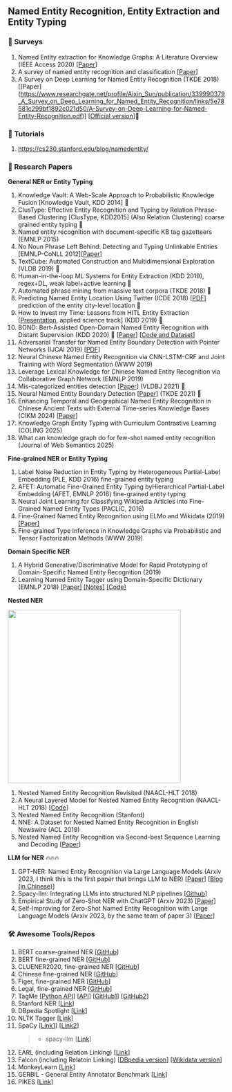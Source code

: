 ## Named Entity Recognition, Entity Extraction and Entity Typing

### 📝 Surveys
1. Named Entity extraction for Knowledge Graphs: A Literature Overview (IEEE Access 2020) [[Paper](https://ieeexplore.ieee.org/abstract/document/8999622/)]
2. A survey of named entity recognition and classification [[Paper](https://nlp.cs.nyu.edu/sekine/papers/li07.pdf)]
3. A Survey on Deep Learning for Named Entity Recognition (TKDE 2018) [[Paper] (https://www.researchgate.net/profile/Aixin_Sun/publication/339990379_A_Survey_on_Deep_Learning_for_Named_Entity_Recognition/links/5e78581c299bf1892c021d50/A-Survey-on-Deep-Learning-for-Named-Entity-Recognition.pdf)] [[Official version](https://ieeexplore.ieee.org/abstract/document/9039685)]🌟

### 📝 Tutorials
1. https://cs230.stanford.edu/blog/namedentity/

### 📝 Research Papers

__General NER or Entity Typing__
1. Knowledge Vault: A Web-Scale Approach to Probabilistic Knowledge Fusion [Knowledge Vault, KDD 2014] 🌟
2. ClusType: Effective Entity Recognition and Typing by Relation Phrase-Based Clustering [ClusType, KDD2015] (Also Relation Clustering) coarse grained entity typing 🌟 
3. Named entity recognition with document-specific KB tag gazetteers (EMNLP 2015)
4. No Noun Phrase Left Behind: Detecting and Typing Unlinkable Entities [EMNLP-CoNLL 2012][[Paper](https://aclweb.org/anthology/D12-1082)]
5. TextCube: Automated Construction and Multidimensional Exploration (VLDB 2019) 🌟
6. Human-in-the-loop ML Systems for Entity Extraction (KDD 2019), regex+DL, weak label+active learning  🌟
7. Automated phrase mining from massive text corpora (TKDE 2018) 🌟
8. Predicting Named Entity Location Using Twitter (ICDE 2018) [[PDF](https://ieeexplore.ieee.org/document/8509245)] prediction of the entity city-level location 🌟
9. How to Invest my Time: Lessons from HITL Entity Extraction [[Presentation](https://www.kdd.org/kdd2019/accepted-papers/view/how-to-invest-my-time-lessons-from-hitl-entity-extraction), applied science track] (KDD 2019) 🌟
10. BOND: Bert-Assisted Open-Domain Named Entity Recognition with Distant Supervision (KDD 2020) 🌟 [[Paper](https://arxiv.org/pdf/2006.15509.pdf)] [[Code and Dataset](https://github.com/cliang1453/BOND)]
11. Adversarial Transfer for Named Entity Boundary Detection with Pointer Networks (IJCAI 2019) [[PDF](https://www.ijcai.org/Proceedings/2019/0702.pdf)]
12. Neural Chinese Named Entity Recognition via CNN-LSTM-CRF and Joint Training with Word Segmentation (WWW 2019)
13. Leverage Lexical Knowledge for Chinese Named Entity Recognition via Collaborative Graph Network (EMNLP 2019)
14. Mis-categorized entities detection [[Paper](https://link.springer.com/article/10.1007/s00778-021-00653-w)] (VLDBJ 2021) 🌟
15. Neural Named Entity Boundary Detection [[Paper](https://ieeexplore.ieee.org/document/9039695/)] (TKDE 2021) 🌟
16. Enhancing Temporal and Geographical Named Entity Recognition in Chinese Ancient Texts with External Time-series Knowledge Bases (CIKM 2024) [[Paper](https://dl.acm.org/doi/abs/10.1145/3627673.3679917)]
17. Knowledge Graph Entity Typing with Curriculum Contrastive Learning (COLING 2025)
18. What can knowledge graph do for few-shot named entity recognition (Journal of Web Semantics 2025)

__Fine-grained NER or Entity Typing__
1. Label Noise Reduction in Entity Typing by Heterogeneous Partial-Label Embedding (PLE, KDD 2016) fine-grained entity typing
2. AFET: Automatic Fine-Grained Entity Typing byHierarchical Partial-Label Embedding (AFET, EMNLP 2016) fine-grained entity typing
3. Neural Joint Learning for Classifying Wikipedia Articles into Fine-Grained Named Entity Types (PACLIC, 2016)
4. Fine-Grained Named Entity Recognition using ELMo and Wikidata (2019) [[Paper]](https://arxiv.org/pdf/1904.10503.pdf)
5. Fine-grained Type Inference in Knowledge Graphs via Probabilistic and Tensor Factorization Methods (WWW 2019)

__Domain Specific NER__
1. A Hybrid Generative/Discriminative Model for Rapid Prototyping of Domain-Specific Named Entity Recognition (2019)
2. Learning Named Entity Tagger using Domain-Specific Dictionary (EMNLP 2018) [[Paper]](https://arxiv.org/pdf/1809.03599.pdf) [[Notes]](https://www.zhihu.com/question/294189189/answer/494208998) [[Code]](https://github.com/shangjingbo1226/AutoNER)

__Nested NER__

<img src="https://github.com/heathersherry/Knowledge-Graph-Tutorials-and-Papers/blob/master/figures/nested_NER.png" width="400"/>

1. Nested Named Entity Recognition Revisited (NAACL-HLT 2018)
2. A Neural Layered Model for Nested Named Entity Recognition (NAACL-HLT 2018) [[Code](https://github.com/meizhiju/layered-bilstm-crf)]
3. Nested Named Entity Recognition (Stanford)
4. NNE: A Dataset for Nested Named Entity Recognition in English Newswire (ACL 2019)
5. Nested Named Entity Recognition via Second-best Sequence Learning and Decoding [[Paper](https://arxiv.org/pdf/1909.02250.pdf)]

__LLM for NER__ 🔥🔥🔥
1. GPT-NER: Named Entity Recognition via Large Language Models (Arxiv 2023, I think this is the first paper that brings LLM to NER) [[Paper](https://arxiv.org/abs/2304.10428)] [[Blog (in Chinese)](https://blog.csdn.net/HERODING23/article/details/130476395)]
2. Spacy-llm: Integrating LLMs into structured NLP pipelines [[Github](https://github.com/explosion/spacy-llm)]
3. Empirical Study of Zero-Shot NER with ChatGPT (Arxiv 2023) [[Paper](https://arxiv.org/abs/2310.10035)]
4. Self-Improving for Zero-Shot Named Entity Recognition with Large Language Models (Arxiv 2023, by the same team of paper 3) [[Paper](https://arxiv.org/pdf/2311.08921v1.pdf)]

### 🛠️ Awesome Tools/Repos 
1. BERT coarse-grained NER [[GitHub](https://github.com/kamalkraj/BERT-NER)]
2. BERT fine-grained NER [[GitHub](https://github.com/conv1d/bert-fine-grained-ner)]
3. CLUENER2020, fine-grained NER [[GitHub](https://github.com/CLUEbenchmark/CLUENER20200)]
4. Chinese fine-grained NER [[GitHub](https://github.com/sigamani/ner)]
5. Figer, fine-grained NER [[GitHub](https://github.com/xiaoling/figer)]
6. Legal, fine-grained NER [[GitHub](https://github.com/elenanereiss/Legal-Entity-Recognition)]
1. TagMe [[Python API](https://pypi.org/project/tagme/)] [[API](https://tagme.d4science.org/tagme/)] [[GitHub1](https://github.com/marcocor/tagme-python)] [[GitHub2](https://github.com/gammaliu/tagme)]
2. Stanford NER [[Link](https://nlp.stanford.edu/software/CRF-NER.html)]
3. DBpedia Spotlight [[Link](https://www.dbpedia-spotlight.org/)]
4. NLTK Tagger [[Link](https://www.nltk.org/book/ch05.html)]
5. SpaCy [[Link1](https://spacy.io/api/annotation#section-named-entities)] [[Link2](https://towardsdatascience.com/named-entity-recognition-with-nltk-and-spacy-8c4a7d88e7da)]
   > * spacy-llm [[Link](https://github.com/explosion/spacy-llm)]
7. EARL (including Relation Linking) [[Link](https://github.com/AskNowQA/EARL)]
8. Falcon (including Relatoin Linking) [[DBpedia version](https://github.com/AhmadSakor/falcon)] [[Wikidata version](https://github.com/SDM-TIB/falcon2.0)] 
9. MonkeyLearn [[Link](https://monkeylearn.com/blog/named-entity-recognition-python/)]
10. GERBIL - General Entity Annotator Benchmark [[Link](http://gerbil.aksw.org/gerbil/)]
11. PIKES [[Link](http://pikes.fbk.eu)]
